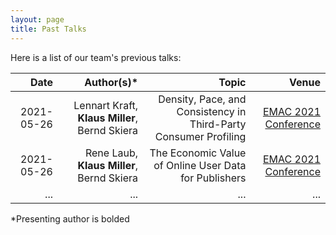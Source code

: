 ```yaml
---
layout: page
title: Past Talks
---
```


Here is a list of our team's previous talks:

|       Date |                                    Author(s)* |                                                            Topic |                                                                              Venue |
| ---------: | --------------------------------------------: | ---------------------------------------------------------------: | ---------------------------------------------------------------------------------: |
| 2021-05-26 | Lennart Kraft, __Klaus Miller__, Bernd Skiera | Density, Pace, and Consistency in Third-Party Consumer Profiling | [EMAC 2021 Conference](http://www.emac2021conference.org/r/default.asp?iId=JDDGMM) |
| 2021-05-26 |     Rene Laub, __Klaus Miller__, Bernd Skiera |            The Economic Value of Online User Data for Publishers | [EMAC 2021 Conference](http://www.emac2021conference.org/r/default.asp?iId=JDDGMM) |
|        ... |                                           ... |                                                              ... |                                                                                ... |


*Presenting author is bolded